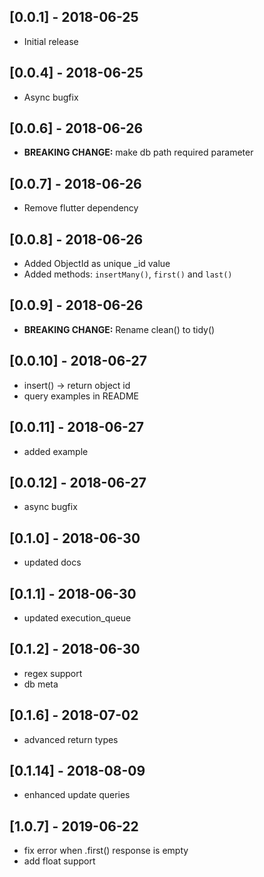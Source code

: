 ## [0.0.1] - 2018-06-25
* Initial release


## [0.0.4] - 2018-06-25
* Async bugfix


## [0.0.6] - 2018-06-26
* __BREAKING CHANGE:__ make db path required parameter


## [0.0.7] - 2018-06-26
* Remove flutter dependency


## [0.0.8] - 2018-06-26
* Added ObjectId as unique _id value
* Added methods: `insertMany()`, `first()` and `last()`


## [0.0.9] - 2018-06-26
* __BREAKING CHANGE:__ Rename clean() to tidy()


## [0.0.10] - 2018-06-27
* insert() -> return object id
* query examples in README


## [0.0.11] - 2018-06-27
* added example


## [0.0.12] - 2018-06-27
* async bugfix

## [0.1.0] - 2018-06-30
* updated docs

## [0.1.1] - 2018-06-30
* updated execution_queue

## [0.1.2] - 2018-06-30
* regex support
* db meta

## [0.1.6] - 2018-07-02
* advanced return types

## [0.1.14] - 2018-08-09
* enhanced update queries

## [1.0.7] - 2019-06-22
* fix error when .first() response is empty
* add float support